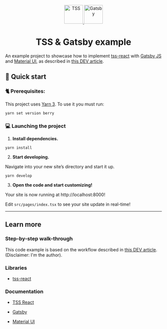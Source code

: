 <p align="center">
  <a href="https://docs.tss-react.dev">
    <img alt="TSS" src="https://user-images.githubusercontent.com/6702424/109334865-8f85bf00-7861-11eb-90ab-da36f9afe1b6.png" height="60" />
  </a>
  <a href="https://www.gatsbyjs.com/?utm_source=starter&utm_medium=readme&utm_campaign=minimal-starter">
    <img alt="Gatsby" src="https://www.gatsbyjs.com/Gatsby-Monogram.svg" height="60" />
  </a>
</p>

<h1 align="center">
  TSS & Gatsby example
</h1>

An example project to showcase how to implement [tss-react](https://github.com/garronej/tss-react) with [Gatsby JS](https://www.gatsbyjs.com) and [Material UI](https://mui.com), as described in [this DEV article](https://dev.to/deckstar/gatsby-js-how-to-solve-fouc-when-using-tss-react-and-material-ui-v5-465f).

## 🚀 Quick start

### 🐈 Prerequisites:

This project uses [Yarn 3](https://yarnpkg.com/getting-started/install). To use it you must run:

```shell
yarn set version berry
```

### 💻 Launching the project

1.  **Install dependencies.**

```shell
yarn install
```

2.  **Start developing.**

Navigate into your new site’s directory and start it up.

```shell
yarn develop
```

3.  **Open the code and start customizing!**

Your site is now running at http://localhost:8000!

Edit `src/pages/index.tsx` to see your site update in real-time!

---

## Learn more

### Step-by-step walk-through

This code example is based on the workflow described in [this DEV article](https://dev.to/deckstar/gatsby-js-how-to-solve-fouc-when-using-tss-react-and-material-ui-v5-465f). (Disclaimer: I'm the author).

### Libraries

- [tss-react](https://github.com/garronej/tss-react)

### Documentation

- [TSS React](https://docs.tss-react.dev)

- [Gatsby](https://www.gatsbyjs.com/docs/?utm_source=starter&utm_medium=readme&utm_campaign=minimal-starter)

- [Material UI](https://mui.com/getting-started/installation/)
